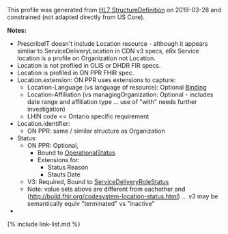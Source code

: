 <!--- Text entered into this file will appear at the top of the profiles page before the Formal Views of the profile content. -->

This profile was generated from [HL7 StructureDefinition](https://www.hl7.org/fhir/organization.profile.json) on 2019-03-28 and constrained (not adapted directly from US Core).

**Notes:**
- PrescribeIT doesn't include Location resource - although it appears similar to ServiceDeliveryLocation in CDN v3 specs, eRx Service location is a profile on Organization not Location.
- Location is not profiled in OLIS or DHDR FIR specs.
- Location is profiled in ON PPR FHIR spec.
- Location.extension: ON PPR uses extensions to capture:
    - Location-Language (vs language of resource): Optional [Binding](http://ehealthontario.ca/fhir/ValueSet/ppr-HumanLanguage)
    - Location-Affiliation (vs managingOrganization: Optional - includes date range and affiliation type ... use of "with" needs further investigation)
    - LHIN code << Ontario specific requirement
- Location.identifier:
    - ON PPR: same / similar structure as Organization
- Status:
    - ON PPR: Optional,
      - Bound to [OperationalStatus](https://simplifier.net/ProvincialProviderRe/ppr-OrganizationOperationalStatus)
      - Extensions for:
        - Status Reason
        - Stauts Date
    - V3: Required, Bound to [ServiceDeliveryRoleStatus](https://infocentral.infoway-inforoute.ca/extra/ca/mr0206-html/html/vocabulary.html?type=vs&id=ServiceDeliveryRoleStatus)
    - Note: value sets above are different from eachother and (http://build.fhir.org/codesystem-location-status.html) ... v3 may be semantically equiv "terminated" vs "inactive"
-


{% include link-list.md %}
